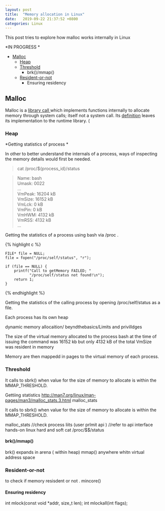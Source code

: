 ```yaml
---
layout: post
title:  "Memory allocation in Linux"
date:   2019-09-22 21:37:52 +0800
categories: Linux
---
```


This post tries to explore how malloc works internally in Linux

*IN PROGRESS *

* [Malloc](##Malloc)
  - [Heap](###Heap)
  - [Threshold](###Threshold)
    - brk()/mmap()
  - [Resident-or-not](###Resident-or-not)
    - Ensuring residency 

## Malloc

Malloc is a  [ library call ](https://www.humblec.com/who-told-malloc-is-a-system-call/) which implements functions internally to allocate memory through system calls; itself
not a system call. 
Its [definition](https://pubs.opengroup.org/onlinepubs/009695399/functions/malloc.html) leaves its implementation to the runtime library. (



### Heap


*Getting statistics of process *

In other to better understand the internals of a process, ways of inspecting the memory details would first be needed.

> cat /proc/${process_id}/status

>Name:   bash  
>Umask:  0022  
> ...  
>VmPeak:    16204 kB  
>VmSize:    16152 kB  
>VmLck:         0 kB  
>VmPin:         0 kB  
>VmHWM:      4132 kB  
>VmRSS:      4132 kB  
> ...

Getting the statistics of a process using bash via /proc . 

{% highlight c %}

	FILE* file = NULL;
	file = fopen("/proc/self/status", "r");
	
	if (file == NULL) {
		printf("Call to getMemory FAILED; "
			   "/proc/self/status not found!\n");
		return 1;
	}

{% endhighlight %}

Getting the statistics of the calling process by opening  /proc/self/status as a file. 



Each process has its own heap



dynamic memory allocaition/ beyndthebasics/Limits and privilldges 

The size of the virtual memory allocated to the process bash at the time of issuing the command was 16152 kb
but only 4132 kB of the total VmSize was resident in memory



Memory are then mappedd in pages to the virtual memory of each process.

### Threshold


It calls to sbrk() when value for the size of memory to allocate is within the MMAP_THRESHOLD.

Gettiing statistics 
http://man7.org/linux/man-pages/man3/malloc_stats.3.html
malloc_stats

It calls to sbrk() when value for the size of memory to allocate is within the MMAP_THRESHOLD.

malloc_stats
//check process liits
(user prlmit api ) //refer to api interface hands-on linux hard and soft 
cat /proc/$$/status


#### brk()/mmap()

brk() expands in arena ( within heap)
mmap() anywhere whitn virtual address space


### Resident-or-not

to check if memory resisdent or not . mincore()

#### Ensuring residency 
int mlock(const void *addr, size_t len);
int mlockall(int flags);


